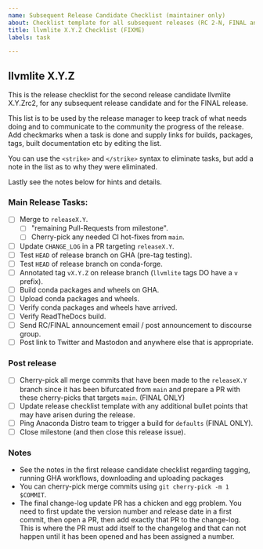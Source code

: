 ```yaml
---
name: Subsequent Release Candidate Checklist (maintainer only)
about: Checklist template for all subsequent releases (RC 2-N, FINAL and PATCH) of every series
title: llvmlite X.Y.Z Checklist (FIXME)
labels: task

---
```



## llvmlite X.Y.Z

This is the release checklist for the second release candidate llvmlite
X.Y.Zrc2, for any subsequent release candidate and for the FINAL release.

This list is to be used by the release manager to keep track of what needs
doing and to communicate to the community the progress of the release. Add
checkmarks when a task is done and supply links for builds, packages, tags,
built documentation etc by editing the list.

You can use the `<strike>` and `</strike>` syntax to eliminate tasks, but add a
note in the list as to why they were eliminated.

Lastly see the notes below for hints and details.

### Main Release Tasks:

* [ ] Merge to `releaseX.Y`.
    * [ ] "remaining Pull-Requests from milestone".
    * [ ] Cherry-pick any needed CI hot-fixes from `main`.
* [ ] Update `CHANGE_LOG` in a PR targeting `releaseX.Y`.
* [ ] Test `HEAD` of release branch on GHA (pre-tag testing).
* [ ] Test `HEAD` of release branch on conda-forge.
* [ ] Annotated tag `vX.Y.Z` on release branch (`llvmlite` tags DO have a `v` prefix).
* [ ] Build conda packages and wheels on GHA.
* [ ] Upload conda packages and wheels.
* [ ] Verify conda packages and wheels have arrived.
* [ ] Verify ReadTheDocs build.
* [ ] Send RC/FINAL announcement email / post announcement to discourse group.
* [ ] Post link to Twitter and Mastodon and anywhere else that is appropriate.

### Post release

* [ ] Cherry-pick all merge commits that have been made to the `releaseX.Y`
      branch since it has been bifurcated from `main` and prepare a PR with
      these cherry-picks that targets `main`. (FINAL ONLY)
* [ ] Update release checklist template with any additional bullet points that
      may have arisen during the release.
* [ ] Ping Anaconda Distro team to trigger a build for `defaults` (FINAL ONLY).
* [ ] Close milestone (and then close this release issue).

### Notes

* See the notes in the first release candidate checklist regarding tagging,
  running GHA workflows, downloading and uploading packages
* You can cherry-pick merge commits using `git cherry-pick -m 1 $COMMIT`.
* The final change-log update PR has a chicken and egg problem. You need to
  first update the version number and release date in a first commit, then open
  a PR, then add exactly that PR to the change-log. This is where the PR must
  add itself to the changelog and that can not happen until it has been opened
  and has been assigned a number.
